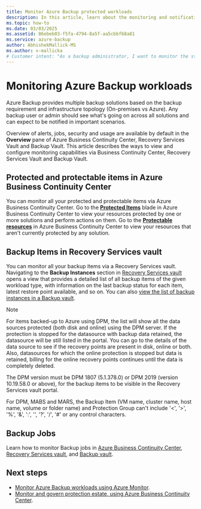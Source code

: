 ```yaml
---
title: Monitor Azure Backup protected workloads
description: In this article, learn about the monitoring and notification capabilities for Azure Backup workloads using the Azure portal.
ms.topic: how-to
ms.date: 03/03/2025
ms.assetid: 86ebeb03-f5fa-4794-8a5f-aa5cbbf68a81
ms.service: azure-backup
author: AbhishekMallick-MS
ms.author: v-mallicka
# Customer intent: "As a backup administrator, I want to monitor the status and alerts of my Azure Backup workloads, so that I can ensure data protection and respond to any issues promptly."
---
```


# Monitoring Azure Backup workloads

Azure Backup provides multiple backup solutions based on the backup requirement and infrastructure topology (On-premises vs Azure). Any backup user or admin should see what's going on across all solutions and can expect to be notified in important scenarios. 

Overview of alerts, jobs, security and usage are available by default in the **Overview** pane of Azure Business Continuity Center, Recovery Services Vault and Backup Vault. This article describes the ways to view and configure monitoring capabilities via Business Continuity Center, Recovery Services Vault and Backup Vault.

## Protected and protectable items in Azure Business Continuity Center

You can monitor all your protected and protectable items via Azure Business Continuity Center. Go to the **[Protected Items](../business-continuity-center/tutorial-view-protected-items-and-perform-actions.md)** blade in Azure Business Continuity Center to view your resources protected by one or more solutions and perform actions on them. Go to the **[Protectable resources](../business-continuity-center/tutorial-view-protectable-resources.md)** in Azure Business Continuity Center to view your resources that aren't currently protected by any solution.

## Backup Items in Recovery Services vault

You can monitor all your backup items via a Recovery Services vault. Navigating to the **Backup Instances** section in [Recovery Services vault](backup-azure-manage-windows-server.md#manage-backup-items) opens a view that provides a detailed list of all backup items of the given workload type, with information on the last backup status for each item, latest restore point available, and so on. You can also [view the list of backup instances in a Backup vault](manage-backup-vault.md#manage-backup-instances).

>[!NOTE]
>For items backed-up to Azure using DPM, the list will show all the data sources protected (both disk and online) using the DPM server. If the protection is stopped for the datasource with backup data retained, the datasource will be still listed in the portal. You can go to the details of the data source to see if the recovery points are present in disk, online or both. Also, datasources for which the online protection is stopped but data is retained,  billing for the online recovery points continues until the data is completely deleted.
>
> The DPM version must be DPM 1807 (5.1.378.0) or DPM 2019 (version 10.19.58.0 or above), for the backup items to be visible in the Recovery Services vault portal.
>
>For DPM, MABS and MARS, the Backup Item (VM name, cluster name, host name, volume or folder name) and Protection Group can't include '<', '>', '%', '&', ':', '\', '?', '/', '#' or any control characters.

## Backup Jobs

Learn how to monitor Backup jobs in [Azure Business Continuity Center](../business-continuity-center/tutorial-monitor-operate.md), [Recovery Services vault](backup-azure-manage-windows-server.md#manage-backup-jobs), and [Backup vault](manage-backup-vault.md#manage-backup-jobs).

## Next steps

- [Monitor Azure Backup workloads using Azure Monitor](backup-azure-monitoring-use-azuremonitor.md).
- [Monitor and govern protection estate, using Azure Business Continuity Center](../business-continuity-center/tutorial-monitor-protection-summary.md).
